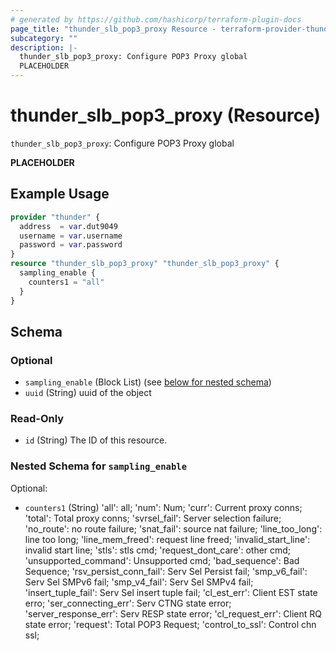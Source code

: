 ```yaml
---
# generated by https://github.com/hashicorp/terraform-plugin-docs
page_title: "thunder_slb_pop3_proxy Resource - terraform-provider-thunder"
subcategory: ""
description: |-
  thunder_slb_pop3_proxy: Configure POP3 Proxy global
  PLACEHOLDER
---
```


# thunder_slb_pop3_proxy (Resource)

`thunder_slb_pop3_proxy`: Configure POP3 Proxy global

__PLACEHOLDER__

## Example Usage

```terraform
provider "thunder" {
  address  = var.dut9049
  username = var.username
  password = var.password
}
resource "thunder_slb_pop3_proxy" "thunder_slb_pop3_proxy" {
  sampling_enable {
    counters1 = "all"
  }
}
```

<!-- schema generated by tfplugindocs -->
## Schema

### Optional

- `sampling_enable` (Block List) (see [below for nested schema](#nestedblock--sampling_enable))
- `uuid` (String) uuid of the object

### Read-Only

- `id` (String) The ID of this resource.

<a id="nestedblock--sampling_enable"></a>
### Nested Schema for `sampling_enable`

Optional:

- `counters1` (String) 'all': all; 'num': Num; 'curr': Current proxy conns; 'total': Total proxy conns; 'svrsel_fail': Server selection failure; 'no_route': no route failure; 'snat_fail': source nat failure; 'line_too_long': line too long; 'line_mem_freed': request line freed; 'invalid_start_line': invalid start line; 'stls': stls cmd; 'request_dont_care': other cmd; 'unsupported_command': Unsupported cmd; 'bad_sequence': Bad Sequence; 'rsv_persist_conn_fail': Serv Sel Persist fail; 'smp_v6_fail': Serv Sel SMPv6 fail; 'smp_v4_fail': Serv Sel SMPv4 fail; 'insert_tuple_fail': Serv Sel insert tuple fail; 'cl_est_err': Client EST state erro; 'ser_connecting_err': Serv CTNG state error; 'server_response_err': Serv RESP state error; 'cl_request_err': Client RQ state error; 'request': Total POP3 Request; 'control_to_ssl': Control chn ssl;


